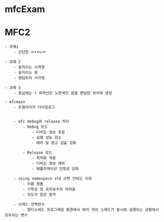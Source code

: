 # mfcExam
# MFC2
	- 과제1
		- 간단한 ㅁ+ㅁ=ㅁ
	
	- 과제 2
		- 움직이는 사격형
		- 움직이는 원
		- 랜덤위치 사각형
		
	- 과제 3
		- 중심에는 + 외곽선은 노란색인 원을 랜덤한 위치에 생성

	- mfcmain
		- 듀얼이미지 다이얼로그
		
		
		- mfc debug와 release 차이
			- Debug 모드
				- 디버깅 정보 포함
				- 실행 성능 감소
				- 에러 및 경고 검출 강화
				
			- Release 모드
				- 최적화 적용
				- 디버깅 정보 제외
				- 애플리케이션 안정성 강화
		
		- using namespace std 쓰면 안되는 이유
			- 이름 충돌
			- 가독성 및 유지보수의 어려움
			- 의도치 않은 동작
			
		- 쓰레드 전역번수
			- 멀티스레드 프로그래밍 환경에서 여러 개의 스레드가 동시에 실행되는 상황에서 공유되는 변수
			
		

		
